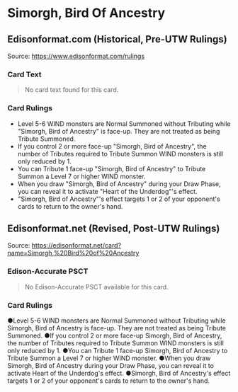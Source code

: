 # Simorgh, Bird Of Ancestry

## Edisonformat.com (Historical, Pre-UTW Rulings)

Source: https://www.edisonformat.com/rulings

### Card Text

> No card text found for this card.

### Card Rulings

*   Level 5-6 WIND monsters are Normal Summoned without Tributing while "Simorgh, Bird of Ancestry" is face-up. They are not treated as being Tribute Summoned.
*   If you control 2 or more face-up "Simorgh, Bird of Ancestry", the number of Tributes required to Tribute Summon WIND monsters is still only reduced by 1.
*   You can Tribute 1 face-up "Simorgh, Bird of Ancestry" to Tribute Summon a Level 7 or higher WIND monster.
*   When you draw "Simorgh, Bird of Ancestry" during your Draw Phase, you can reveal it to activate "Heart of the Underdog"'s effect.
*   "Simorgh, Bird of Ancestry"'s effect targets 1 or 2 of your opponent's cards to return to the owner's hand.

## Edisonformat.net (Revised, Post-UTW Rulings)

Source: https://edisonformat.net/card?name=Simorgh,%20Bird%20of%20Ancestry

### Edison-Accurate PSCT

> No Edison-Accurate PSCT available for this card.

### Card Rulings

●Level 5-6 WIND monsters are Normal Summoned without Tributing while Simorgh, Bird of Ancestry is face-up. They are not treated as being Tribute Summoned.
●If you control 2 or more face-up Simorgh, Bird of Ancestry, the number of Tributes required to Tribute Summon WIND monsters is still only reduced by 1.
●You can Tribute 1 face-up Simorgh, Bird of Ancestry to Tribute Summon a Level 7 or higher WIND monster.
●When you draw Simorgh, Bird of Ancestry during your Draw Phase, you can reveal it to activate Heart of the Underdog's effect.
●Simorgh, Bird of Ancestry's effect targets 1 or 2 of your opponent's cards to return to the owner's hand.
            